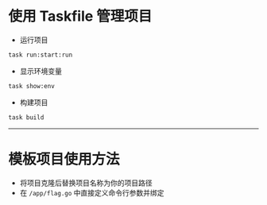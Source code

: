 
# 使用 Taskfile 管理项目

+ 运行项目
```bash
task run:start:run
```

+ 显示环境变量
```bash
task show:env
```

+ 构建项目
```bash
task build
```
---

# 模板项目使用方法
- 将项目克隆后替换项目名称为你的项目路径
- 在 ```/app/flag.go``` 中直接定义命令行参数并绑定

